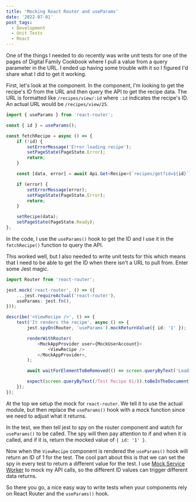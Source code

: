 ```yaml
---
title: 'Mocking React Router and useParams'
date: '2022-07-01'
post_tags:
  - Development
  - Unit Tests
  - React
---
```


One of the things I needed to do recently was write unit tests for one of the pages of Digital Family Cookbook where I pull a value from a query parameter in the URL. I ended up having some trouble with it so I figured I'd share what I did to get it working.
<!-- excerpt -->

First, let's look at the component. In the component, I'm looking to get the recipe's ID from the URL and then query the API to get the recipe data. The URL is formatted like `/recipes/view/:id` where `:id` indicates the recipe's ID. An actual URL would be `/recipes/view/25`.

```typescript
import { useParams } from 'react-router';

const { id } = useParams();

const fetchRecipe = async () => {
    if (!id) {
        setErrorMessage('Error loading recipe');
        setPageState(PageState.Error);
        return;
    }

    const [data, error] = await Api.Get<Recipe>(`recipes/get?id=${id}`);

    if (error) {
        setErrorMessage(error);
        setPageState(PageState.Error);
        return;
    }

    setRecipe(data);
    setPageState(PageState.Ready);
};
```

In the code, I use the `useParams()` hook to get the ID and I use it in the `fetchRecipe()` function to query the API.

This worked well, but I also needed to write unit tests for this which means that I need to be able to get the ID when there isn't a URL to pull from. Enter some Jest magic.

```typescript
import Router from 'react-router';

jest.mock('react-router', () => ({
    ...jest.requireActual('react-router'),
    useParams: jest.fn(),
}));

describe('<ViewRecipe />', () => {
    test('It renders the recipe', async () => {
        jest.spyOn(Router, 'useParams').mockReturnValue({ id: '1' });

        renderWithRouter(
            <MockAppProvider user={MockUserAccount}>
                <ViewRecipe />
            </MockAppProvider>,
        );

        await waitForElementToBeRemoved(() => screen.queryByText('Loading...'));

        expect(screen.queryByText(/Test Recipe 01/)).toBeInTheDocument();
    });
});
```

At the top we setup the mock for `react-router`. We tell it to use the actual module, but then replace the `useParams()` hook with a mock function since we need to adjust what it returns.

In the test, we then tell jest to spy on the router component and watch for `useParams()` to be called. The spy will then pay attention to if and when it is called, and if it is, return the mocked value of `{ id: '1' }`.

Now when the `ViewRecipe` component is rendered the `useParams()` hook will return an ID of 1 for the test. The cool part about this is that we can set the spy in every test to return a different value for the test. I use [Mock Service Worker](https://kpwags.com/posts/2021/02/03/unit-testing-with-msw) to mock my API calls, so the different ID values can trigger different data returns.

So there you go, a nice easy way to write tests when your components rely on React Router and the `useParams()` hook.